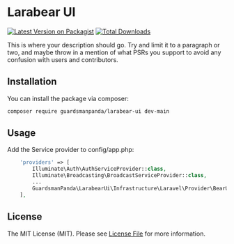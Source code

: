 # Larabear UI

[![Latest Version on Packagist](https://img.shields.io/packagist/v/guardsmanpanda/larabear-ui.svg?style=flat-square)](https://packagist.org/packages/guardsmanpanda/larabear-ui)
[![Total Downloads](https://img.shields.io/packagist/dt/guardsmanpanda/larabear-ui.svg?style=flat-square)](https://packagist.org/packages/guardsmanpanda/larabear-ui)

This is where your description should go. Try and limit it to a paragraph or two, and maybe throw in a mention of what PSRs you support to avoid any confusion with users and contributors.

## Installation

You can install the package via composer:

```bash
composer require guardsmanpanda/larabear-ui dev-main
```

## Usage
Add the Service provider to config/app.php:
```php
    'providers' => [
        Illuminate\Auth\AuthServiceProvider::class,
        Illuminate\Broadcasting\BroadcastServiceProvider::class,
        ...
        GuardsmanPanda\LarabearUi\Infrastructure\Laravel\Provider\BearUiServiceProvider::class,
    ],
```

## License

The MIT License (MIT). Please see [License File](LICENSE.md) for more information.
